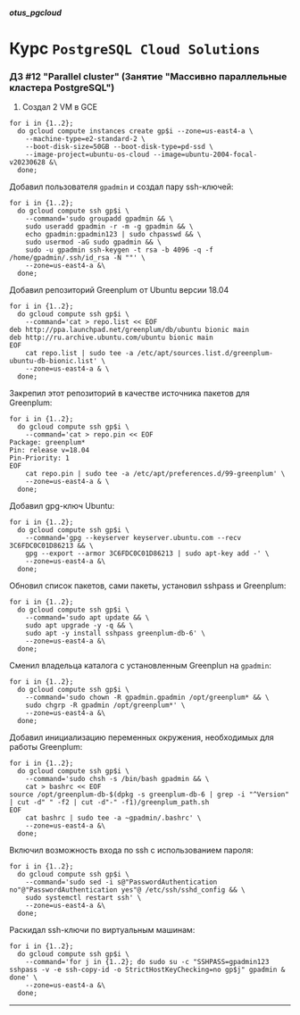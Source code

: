 ##### otus_pgcloud
# Курс `PostgreSQL Cloud Solutions`
### ДЗ #12 "Parallel cluster" (Занятие "Массивно параллельные кластера PostgreSQL")

1. Создал 2 VM в GCE
```
for i in {1..2};
  do gcloud compute instances create gp$i --zone=us-east4-a \
    --machine-type=e2-standard-2 \
    --boot-disk-size=50GB --boot-disk-type=pd-ssd \
    --image-project=ubuntu-os-cloud --image=ubuntu-2004-focal-v20230628 &\
  done;
```
Добавил пользователя `gpadmin` и создал пару ssh-ключей:
```
for i in {1..2};
  do gcloud compute ssh gp$i \
    --command='sudo groupadd gpadmin && \
    sudo useradd gpadmin -r -m -g gpadmin && \
    echo gpadmin:gpadmin123 | sudo chpasswd && \
    sudo usermod -aG sudo gpadmin && \
    sudo -u gpadmin ssh-keygen -t rsa -b 4096 -q -f /home/gpadmin/.ssh/id_rsa -N ""' \
    --zone=us-east4-a &\
  done;
```
Добавил репозиторий Greenplum от Ubuntu версии 18.04
```
for i in {1..2};
  do gcloud compute ssh gp$i \
    --command='cat > repo.list << EOF 
deb http://ppa.launchpad.net/greenplum/db/ubuntu bionic main
deb http://ru.archive.ubuntu.com/ubuntu bionic main
EOF
    cat repo.list | sudo tee -a /etc/apt/sources.list.d/greenplum-ubuntu-db-bionic.list' \
    --zone=us-east4-a & \
  done;
```
Закрепил этот репозиторий в качестве источника пакетов для Greenplum:
```
for i in {1..2};
  do gcloud compute ssh gp$i \
    --command='cat > repo.pin << EOF 
Package: greenplum*
Pin: release v=18.04
Pin-Priority: 1
EOF
    cat repo.pin | sudo tee -a /etc/apt/preferences.d/99-greenplum' \
    --zone=us-east4-a & \
  done;
```
Добавил gpg-ключ Ubuntu:
```
for i in {1..2};
  do gcloud compute ssh gp$i \
    --command='gpg --keyserver keyserver.ubuntu.com --recv 3C6FDC0C01D86213 && \
    gpg --export --armor 3C6FDC0C01D86213 | sudo apt-key add -' \
    --zone=us-east4-a &\
  done;
```
Обновил список пакетов, сами пакеты, установил sshpass и Greenplum:
```
for i in {1..2};
  do gcloud compute ssh gp$i \
    --command='sudo apt update && \
    sudo apt upgrade -y -q && \
    sudo apt -y install sshpass greenplum-db-6' \
    --zone=us-east4-a &\
  done;
```
Сменил владельца каталога с установленным Greenplun на `gpadmin`:
```
for i in {1..2};
  do gcloud compute ssh gp$i \
    --command='sudo chown -R gpadmin.gpadmin /opt/greenplum* && \
    sudo chgrp -R gpadmin /opt/greenplum*' \
    --zone=us-east4-a &\
  done;
```
Добавил инициализацию переменных окружения, необходимых для работы
Greenplum:
```
for i in {1..2};
  do gcloud compute ssh gp$i \
    --command='sudo chsh -s /bin/bash gpadmin && \
    cat > bashrc << EOF
source /opt/greenplum-db-$(dpkg -s greenplum-db-6 | grep -i "^Version" | cut -d" " -f2 | cut -d"-" -f1)/greenplum_path.sh
EOF
    cat bashrc | sudo tee -a ~gpadmin/.bashrc' \
    --zone=us-east4-a &\
  done;
```
Включил возможность входа по ssh с использованием пароля:
```
for i in {1..2};
  do gcloud compute ssh gp$i \
    --command='sudo sed -i s@"PasswordAuthentication no"@"PasswordAuthentication yes"@ /etc/ssh/sshd_config && \
    sudo systemctl restart ssh' \
    --zone=us-east4-a &\
  done;
```
Раскидал ssh-ключи по виртуальным машинам:
```
for i in {1..2};
  do gcloud compute ssh gp$i \
    --command='for j in {1..2}; do sudo su -c "SSHPASS=gpadmin123 sshpass -v -e ssh-copy-id -o StrictHostKeyChecking=no gp$j" gpadmin & done' \
    --zone=us-east4-a &\
  done;
```




---
